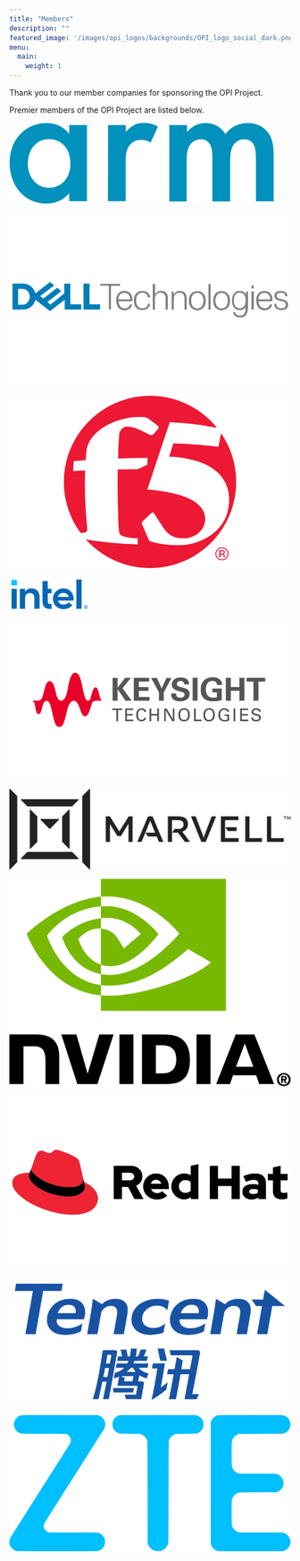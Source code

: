 ```yaml
---
title: "Members"
description: ""
featured_image: '/images/opi_logos/backgrounds/OPI_logo_social_dark.png'
menu:
  main:
    weight: 1
---
```


Thank you to our member companies for sponsoring the OPI Project.

Premier members of the OPI Project are listed below.

![ARM Logo](/images/logos/arm-logo.svg)

![Dell Logo](/images/logos/dell-inc.svg)

![F5 Logo](/images/logos/f5-networks-inc.svg)

![Intel Logo](/images/logos/intel-corporation.svg)

![Keysight Technologies Logo](/images/logos/keysight.png)

![Marvell Logo](/images/logos/marvell-asia-pte-ltd.svg)

![NVIDIA Logo](/images/logos/nvidia-inc.svg)

![Red Hat Logo](/images/logos/red-hat-inc.svg)

![Tencent Logo](/images/logos/tencent-logo.svg)

![ZTE Logo](/images/logos/ZTE-logo.svg)

